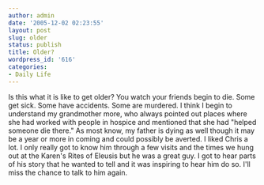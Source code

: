 ```yaml
---
author: admin
date: '2005-12-02 02:23:55'
layout: post
slug: older
status: publish
title: Older?
wordpress_id: '616'
categories:
- Daily Life
---
```


Is this what it is like to get older? You watch your friends begin to
die. Some get sick. Some have accidents. Some are murdered. I think I
begin to understand my grandmother more, who always pointed out places
where she had worked with people in hospice and mentioned that she had
"helped someone die there." As most know, my father is dying as well
though it may be a year or more in coming and could possibly be averted.
I liked Chris a lot. I only really got to know him through a few visits
and the times we hung out at the Karen's Rites of Eleusis but he was a
great guy. I got to hear parts of his story that he wanted to tell and
it was inspiring to hear him do so. I'll miss the chance to talk to him
again.
